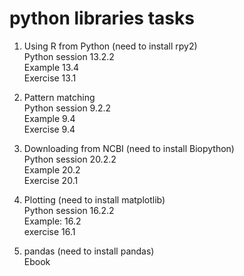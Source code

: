 # python libraries tasks

1. Using R from Python (need to install rpy2) <br>
Python session 13.2.2 <br>
Example 13.4 <br>
Exercise 13.1 <br>


2. Pattern matching <br>
Python session 9.2.2 <br>
Example 9.4 <br>
Exercise 9.4 <br>

3. Downloading from NCBI (need to install Biopython) <br>
Python session 20.2.2 <br>
Example 20.2 <br>
Exercise 20.1 <br>



4. Plotting (need to install matplotlib) <br>
Python session 16.2.2 <br>
Example: 16.2 <br>
exercise 16.1 <br>


5. pandas (need to install pandas) <br>
Ebook <br>
